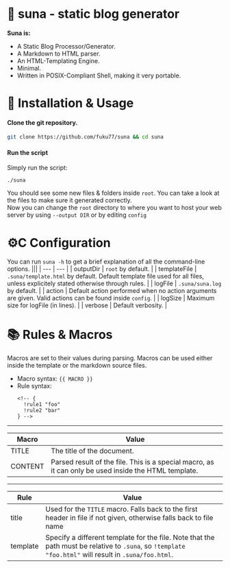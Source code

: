 # 🪷 suna - static blog generator

**Suna is:**

-  A Static Blog Processor/Generator.
-  A Markdown to HTML parser.
-  An HTML-Templating Engine.
-  Minimal.
-  Written in POSIX-Compliant Shell, making it very portable.

# 📖 Installation & Usage

#### Clone the git repository.

  ``` bash
  git clone https://github.com/fuku77/suna && cd suna
  ```
  
#### Run the script
Simply run the script:
<br>

```
./suna 
```

You should see some new files & folders inside `root`.
You can take a look at the files to make sure it generated correctly.
<br>
Now you can change the `root` directory to where you want to host your web server by using `--output DIR` or by editing `config`

# ⚙C Configuration

You can run `suna -h` to get a brief explanation of all the command-line options.
|||
| --- | --- |
| outputDir | `root` by default. |
| templateFile | `.suna/template.html` by default. Default template file used for all files, unless explicitely stated otherwise through rules. |
| logFile | `.suna/suna.log` by default. |
| action | Default action performed when no action arguments are given. Valid actions can be found inside `config`. |
| logSize | Maximum size for logFile (in lines). |
| verbose | Default verbosity. |

# 📚 Rules & Macros
Macros are set to their values during parsing.
Macros can be used either inside the template or the markdown source files.
- Macro syntax: `{{ MACRO }}`
- Rule syntax:
  ```
  <!-- {
    !rule1 "foo"
    !rule2 "bar"
  } -->
  ```

---

| Macro | Value |
| - | - |
| TITLE | The title of the document. |
| CONTENT | Parsed result of the file. This is a special macro, as it can only be used inside the HTML template. |

---

| Rule | Value |
| - | - |
| title | Used for the `TITLE` macro. Falls back to the first header in file if not given, otherwise falls back to file name |
| template | Specify a different template for the file. Note that the path must be relative to `.suna`, so `!template "foo.html"` will result in `.suna/foo.html`. |

